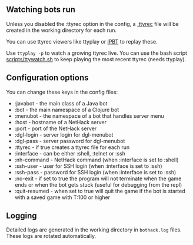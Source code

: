 ## Watching bots run

Unless you disabled the :ttyrec option in the config, a [.ttyrec](http://en.wikipedia.org/wiki/Ttyrec) file will be created in the working directory for each run.

You can use ttyrec viewers like ttyplay or [IPBT](http://www.chiark.greenend.org.uk/~sgtatham/ipbt/) to replay these.

Use `ttyplay -p` to watch a growing ttyrec live.  You can use the bash script [scripts/ttywatch.sh](https://github.com/krajj7/BotHack/blob/master/scripts/ttywatch.sh) to keep playing the most recent ttyrec (needs ttyplay).

## Configuration options

You can change these keys in the config files:

* :javabot - the main class of a Java bot
* :bot - the main namespace of a Clojure bot
* :menubot - the namespace of a bot that handles server menu
* :host - hostname of a NetHack server
* :port - port of the NetHack server
* :dgl-login - server login for dgl-menubot
* :dgl-pass - server password for dgl-menubot
* :ttyrec - if true creates a ttyrec file for each run
* :interface - can be either :shell, :telnet or :ssh
* :nh-command - NetHack command (when :interface is set to :shell)
* :ssh-user - user for SSH login (when :interface is set to :ssh)
* :ssh-pass - password for SSH login (when :interface is set to :ssh)
* :no-exit - if set to true the program will not terminate when the game ends or when the bot gets stuck (useful for debugging from the repl)
* :quit-resumed - when set to true will quit the game if the bot is started with a saved game with T:100 or higher

## Logging

Detailed logs are generated in the working directory in `bothack.log` files.  These logs are rotated automatically.
